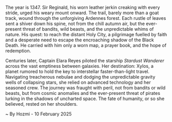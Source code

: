 
The year is 1347.  Sir Reginald, his worn leather jerkin creaking with every stride, urged his weary mount onward.  The trail, barely more than a goat track, wound through the unforgiving Ardennes forest.  Each rustle of leaves sent a shiver down his spine, not from the chill autumn air, but the ever-present threat of bandits, wild beasts, and the unpredictable whims of nature.  His quest: to reach the distant Holy City, a pilgrimage fuelled by faith and a desperate need to escape the encroaching shadow of the Black Death.  He carried with him only a worn map, a prayer book, and the hope of redemption.

Centuries later, Captain Elara Reyes piloted the starship *Stardust Wanderer* across the vast emptiness between galaxies.  Her destination: Xylos, a planet rumored to hold the key to interstellar faster-than-light travel.  Navigating treacherous nebulae and dodging the unpredictable gravity wells of collapsing stars, she relied on advanced technology and her seasoned crew.  The journey was fraught with peril, not from bandits or wild beasts, but from cosmic anomalies and the ever-present threat of pirates lurking in the shadows of uncharted space. The fate of humanity, or so she believed, rested on her shoulders.

~ By Hozmi - 10 February 2025

